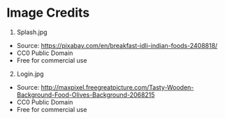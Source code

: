 # Image Credits

1. Splash.jpg
  - Source: https://pixabay.com/en/breakfast-idli-indian-foods-2408818/
  - CC0 Public Domain
  - Free for commercial use

2. Login.jpg
  - Source: http://maxpixel.freegreatpicture.com/Tasty-Wooden-Background-Food-Olives-Background-2068215
  - CC0 Public Domain
  - Free for commercial use
